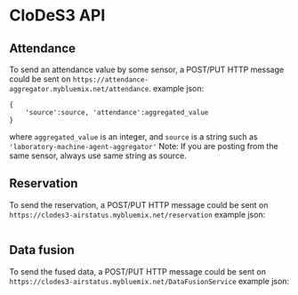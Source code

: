 # CloDeS3 API

## Attendance
To send an attendance value by some sensor, a POST/PUT HTTP message could be sent on `https://attendance-aggregator.mybluemix.net/attendance`.
example json:
```
{
    'source':source, 'attendance':aggregated_value
}
```
where `aggregated_value` is an integer, and `source` is a string such as `'laboratory-machine-agent-aggregator'`
Note: If you are posting from the same sensor, always use same string as source.

## Reservation

To send the reservation, a POST/PUT HTTP message could be sent on
`https://clodes3-airstatus.mybluemix.net/reservation`
example json:
```

```
<!--TODO Not my job -->

## Data fusion

To send the fused data, a POST/PUT HTTP message could be sent on
`https://clodes3-airstatus.mybluemix.net/DataFusionService`
example json:
```

```
<!--TODO Not my job -->
